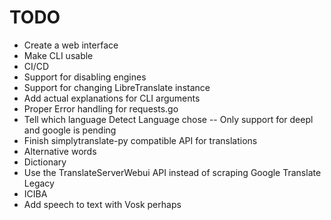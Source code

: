 # TODO
- Create a web interface
- Make CLI usable
- CI/CD
- Support for disabling engines
- Support for changing LibreTranslate instance
- Add actual explanations for CLI arguments
- Proper Error handling for requests.go
- Tell which language Detect Language chose -- Only support for deepl and google is pending
- Finish simplytranslate-py compatible API for translations
- Alternative words
- Dictionary
- Use the TranslateServerWebui API instead of scraping Google Translate Legacy 
- ICIBA
- Add speech to text with Vosk perhaps
